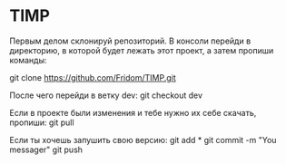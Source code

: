 # TIMP
Первым делом склонируй репозиторий. В консоли перейди в директорию, в которой будет лежать этот проект, а затем пропиши команды:

  git clone https://github.com/Fridom/TIMP.git

После чего перейди в ветку dev:
  git checkout dev

Если в проекте были изменения и тебе нужно их себе скачать, пропиши:
  git pull
  
Если ты хочешь запушить свою версию:
  git add *
  git commit -m "You messager"
  git push
  
